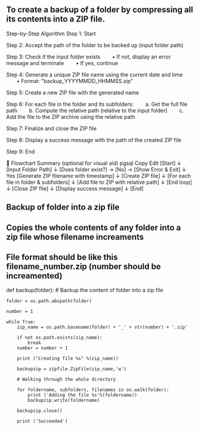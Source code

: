 ## To create a backup of a folder by compressing all its contents  into a ZIP file.

Step-by-Step Algorithm
Step 1: Start

Step 2: Accept the path of the folder to be backed up (input folder path)

Step 3: Check if the input folder exists
  • If not, display an error message and terminate
  • If yes, continue

Step 4: Generate a unique ZIP file name using the current date and time
  • Format: "backup_YYYYMMDD_HHMMSS.zip"

Step 5: Create a new ZIP file with the generated name

Step 6: For each file in the folder and its subfolders:
  a. Get the full file path
  b. Compute the relative path (relative to the input folder)
  c. Add the file to the ZIP archive using the relative path

Step 7: Finalize and close the ZIP file

Step 8: Display a success message with the path of the created ZIP file

Step 9: End

🔄 Flowchart Summary (optional for visual aid)
pgsql
Copy
Edit
[Start]
   ↓
[Input Folder Path]
   ↓
[Does folder exist?] → [No] → [Show Error & Exit]
         ↓ Yes
[Generate ZIP filename with timestamp]
   ↓
[Create ZIP file]
   ↓
[For each file in folder & subfolders]
      ↓
[Add file to ZIP with relative path]
   ↓
[End loop]
   ↓
[Close ZIP file]
   ↓
[Display success message]
   ↓
[End]



## Backup of folder into a zip file

## Copies the whole contents of any folder into a zip file whose filename increaments

## File format should be like this filename_number.zip (number should be increamented)

def backup(folder):
	# Backup the content of folder into a zip file

	folder = os.path.abspath(folder)

	number = 1

	while True:
		zip_name = os.path.basename(folder) + '_' + str(number) + '.zip'

		if not os.path.exists(zip_name):
			break
		number = number + 1

		print ("Creating file %s" %(zip_name))

		backupzip = zipfile.ZipFile(zip_name,'w')

		# Walking through the whole directory

		for foldername, subfolders, filenames in os.walk(folder):
			print ('Adding the file %s'%(foldername))
			backupzip.write(foldername)

		backupzip.close()

		print ('Succeeded')

		
